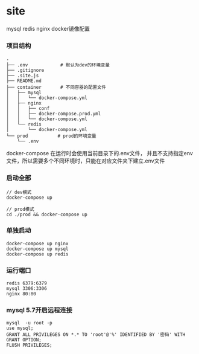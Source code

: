 # site
mysql redis nginx docker镜像配置

### 项目结构
```
.
├── .env            # 默认为dev的环境变量
├── .gitignore
├── .site.js
├── README.md
├── container       # 不同容器的配置文件
│   ├── mysql
│   │   └── docker-compose.yml
│   ├── nginx
│   │   ├── conf
│   │   ├── docker-compose.prod.yml
│   │   └── docker-compose.yml
│   └── redis
│       └── docker-compose.yml
└── prod           # prod的环境变量
    └── .env
```
docker-compose 在运行时会使用当前目录下的.env文件，
并且不支持指定env文件，所以需要多个不同环境时，只能在对应文件夹下建立.env文件
### 启动全部
```
// dev模式
docker-compose up

// prod模式
cd ./prod && docker-compose up

```

### 单独启动
```
docker-compose up nginx
docker-compose up mysql
docker-compose up redis

```

### 运行端口
```
redis 6379:6379
mysql 3306:3306
nginx 80:80
```

### mysql 5.7开启远程连接

```
mysql  -u root -p
use mysql;
GRANT ALL PRIVILEGES ON *.* TO 'root'@'%' IDENTIFIED BY '密码' WITH GRANT OPTION;
FLUSH PRIVILEGES;
```

